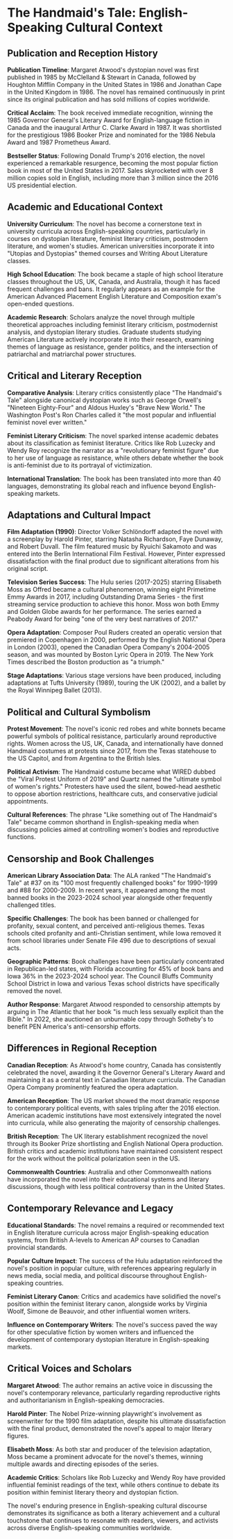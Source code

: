 # The Handmaid's Tale: English-Speaking Cultural Context

## Publication and Reception History

**Publication Timeline**: Margaret Atwood's dystopian novel was first published in 1985 by McClelland & Stewart in Canada, followed by Houghton Mifflin Company in the United States in 1986 and Jonathan Cape in the United Kingdom in 1986. The novel has remained continuously in print since its original publication and has sold millions of copies worldwide.

**Critical Acclaim**: The book received immediate recognition, winning the 1985 Governor General's Literary Award for English-language fiction in Canada and the inaugural Arthur C. Clarke Award in 1987. It was shortlisted for the prestigious 1986 Booker Prize and nominated for the 1986 Nebula Award and 1987 Prometheus Award.

**Bestseller Status**: Following Donald Trump's 2016 election, the novel experienced a remarkable resurgence, becoming the most popular fiction book in most of the United States in 2017. Sales skyrocketed with over 8 million copies sold in English, including more than 3 million since the 2016 US presidential election.

## Academic and Educational Context

**University Curriculum**: The novel has become a cornerstone text in university curricula across English-speaking countries, particularly in courses on dystopian literature, feminist literary criticism, postmodern literature, and women's studies. American universities incorporate it into "Utopias and Dystopias" themed courses and Writing About Literature classes.

**High School Education**: The book became a staple of high school literature classes throughout the US, UK, Canada, and Australia, though it has faced frequent challenges and bans. It regularly appears as an example for the American Advanced Placement English Literature and Composition exam's open-ended questions.

**Academic Research**: Scholars analyze the novel through multiple theoretical approaches including feminist literary criticism, postmodernist analysis, and dystopian literary studies. Graduate students studying American Literature actively incorporate it into their research, examining themes of language as resistance, gender politics, and the intersection of patriarchal and matriarchal power structures.

## Critical and Literary Reception

**Comparative Analysis**: Literary critics consistently place "The Handmaid's Tale" alongside canonical dystopian works such as George Orwell's "Nineteen Eighty-Four" and Aldous Huxley's "Brave New World." The Washington Post's Ron Charles called it "the most popular and influential feminist novel ever written."

**Feminist Literary Criticism**: The novel sparked intense academic debates about its classification as feminist literature. Critics like Rob Luzecky and Wendy Roy recognize the narrator as a "revolutionary feminist figure" due to her use of language as resistance, while others debate whether the book is anti-feminist due to its portrayal of victimization.

**International Translation**: The book has been translated into more than 40 languages, demonstrating its global reach and influence beyond English-speaking markets.

## Adaptations and Cultural Impact

**Film Adaptation (1990)**: Director Volker Schlöndorff adapted the novel with a screenplay by Harold Pinter, starring Natasha Richardson, Faye Dunaway, and Robert Duvall. The film featured music by Ryuichi Sakamoto and was entered into the Berlin International Film Festival. However, Pinter expressed dissatisfaction with the final product due to significant alterations from his original script.

**Television Series Success**: The Hulu series (2017-2025) starring Elisabeth Moss as Offred became a cultural phenomenon, winning eight Primetime Emmy Awards in 2017, including Outstanding Drama Series - the first streaming service production to achieve this honor. Moss won both Emmy and Golden Globe awards for her performance. The series earned a Peabody Award for being "one of the very best narratives of 2017."

**Opera Adaptation**: Composer Poul Ruders created an operatic version that premiered in Copenhagen in 2000, performed by the English National Opera in London (2003), opened the Canadian Opera Company's 2004-2005 season, and was mounted by Boston Lyric Opera in 2019. The New York Times described the Boston production as "a triumph."

**Stage Adaptations**: Various stage versions have been produced, including adaptations at Tufts University (1989), touring the UK (2002), and a ballet by the Royal Winnipeg Ballet (2013).

## Political and Cultural Symbolism

**Protest Movement**: The novel's iconic red robes and white bonnets became powerful symbols of political resistance, particularly around reproductive rights. Women across the US, UK, Canada, and internationally have donned Handmaid costumes at protests since 2017, from the Texas statehouse to the US Capitol, and from Argentina to the British Isles.

**Political Activism**: The Handmaid costume became what WIRED dubbed the "Viral Protest Uniform of 2019" and Quartz named the "ultimate symbol of women's rights." Protesters have used the silent, bowed-head aesthetic to oppose abortion restrictions, healthcare cuts, and conservative judicial appointments.

**Cultural References**: The phrase "Like something out of The Handmaid's Tale" became common shorthand in English-speaking media when discussing policies aimed at controlling women's bodies and reproductive functions.

## Censorship and Book Challenges

**American Library Association Data**: The ALA ranked "The Handmaid's Tale" at #37 on its "100 most frequently challenged books" for 1990-1999 and #88 for 2000-2009. In recent years, it appeared among the most banned books in the 2023-2024 school year alongside other frequently challenged titles.

**Specific Challenges**: The book has been banned or challenged for profanity, sexual content, and perceived anti-religious themes. Texas schools cited profanity and anti-Christian sentiment, while Iowa removed it from school libraries under Senate File 496 due to descriptions of sexual acts.

**Geographic Patterns**: Book challenges have been particularly concentrated in Republican-led states, with Florida accounting for 45% of book bans and Iowa 36% in the 2023-2024 school year. The Council Bluffs Community School District in Iowa and various Texas school districts have specifically removed the novel.

**Author Response**: Margaret Atwood responded to censorship attempts by arguing in The Atlantic that her book "is much less sexually explicit than the Bible." In 2022, she auctioned an unburnable copy through Sotheby's to benefit PEN America's anti-censorship efforts.

## Differences in Regional Reception

**Canadian Reception**: As Atwood's home country, Canada has consistently celebrated the novel, awarding it the Governor General's Literary Award and maintaining it as a central text in Canadian literature curricula. The Canadian Opera Company prominently featured the opera adaptation.

**American Reception**: The US market showed the most dramatic response to contemporary political events, with sales tripling after the 2016 election. American academic institutions have most extensively integrated the novel into curricula, while also generating the majority of censorship challenges.

**British Reception**: The UK literary establishment recognized the novel through its Booker Prize shortlisting and English National Opera production. British critics and academic institutions have maintained consistent respect for the work without the political polarization seen in the US.

**Commonwealth Countries**: Australia and other Commonwealth nations have incorporated the novel into their educational systems and literary discussions, though with less political controversy than in the United States.

## Contemporary Relevance and Legacy

**Educational Standards**: The novel remains a required or recommended text in English literature curricula across major English-speaking education systems, from British A-levels to American AP courses to Canadian provincial standards.

**Popular Culture Impact**: The success of the Hulu adaptation reinforced the novel's position in popular culture, with references appearing regularly in news media, social media, and political discourse throughout English-speaking countries.

**Feminist Literary Canon**: Critics and academics have solidified the novel's position within the feminist literary canon, alongside works by Virginia Woolf, Simone de Beauvoir, and other influential women writers.

**Influence on Contemporary Writers**: The novel's success paved the way for other speculative fiction by women writers and influenced the development of contemporary dystopian literature in English-speaking markets.

## Critical Voices and Scholars

**Margaret Atwood**: The author remains an active voice in discussing the novel's contemporary relevance, particularly regarding reproductive rights and authoritarianism in English-speaking democracies.

**Harold Pinter**: The Nobel Prize-winning playwright's involvement as screenwriter for the 1990 film adaptation, despite his ultimate dissatisfaction with the final product, demonstrated the novel's appeal to major literary figures.

**Elisabeth Moss**: As both star and producer of the television adaptation, Moss became a prominent advocate for the novel's themes, winning multiple awards and directing episodes of the series.

**Academic Critics**: Scholars like Rob Luzecky and Wendy Roy have provided influential feminist readings of the text, while others continue to debate its position within feminist literary theory and dystopian fiction.

The novel's enduring presence in English-speaking cultural discourse demonstrates its significance as both a literary achievement and a cultural touchstone that continues to resonate with readers, viewers, and activists across diverse English-speaking communities worldwide.